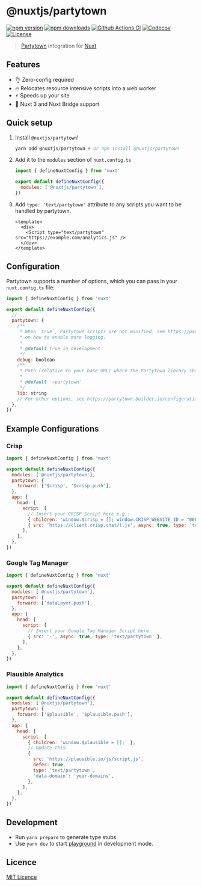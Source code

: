# @nuxtjs/partytown

[![npm version][npm-version-src]][npm-version-href]
[![npm downloads][npm-downloads-src]][npm-downloads-href]
[![Github Actions CI][github-actions-ci-src]][github-actions-ci-href]
[![Codecov][codecov-src]][codecov-href]
[![License][license-src]][license-href]

> [Partytown](https://partytown.builder.io/) integration for [Nuxt](https://v3.nuxtjs.org)

## Features

- 👌 Zero-config required
- 🔥 Relocates resource intensive scripts into a web worker
- ⚡️ Speeds up your site
- 💯 Nuxt 3 and Nuxt Bridge support

## Quick setup

1. Install `@nuxtjs/partytown`!

   ```bash
   yarn add @nuxtjs/partytown # or npm install @nuxtjs/partytown
   ```

2. Add it to the `modules` section of `nuxt.config.ts`

   ```js
   import { defineNuxtConfig } from 'nuxt'

   export default defineNuxtConfig({
     modules: ['@nuxtjs/partytown'],
   })
   ```

3. Add `type: 'text/partytown'` attribute to any scripts you want to be handled by partytown.

   ```vue
   <template>
     <div>
       <Script type="text/partytown" src="https://example.com/analytics.js" />
     </div>
   </template>
   ```

## Configuration

Partytown supports a number of options, which you can pass in your `nuxt.config.ts` file:

```js
import { defineNuxtConfig } from 'nuxt'

export default defineNuxtConfig({
  // ...
  partytown: {
    /**
     * When `true`, Partytown scripts are not minified. See https://partytown.builder.io/configuration
     * on how to enable more logging.
     *
     * @default true in development
     */
    debug: boolean
    /**
     * Path (relative to your base URL) where the Partytown library should be served from.
     *
     * @default '~partytown'
     */
    lib: string
    // For other options, see https://partytown.builder.io/configuration
  },
})
```

## Example Configurations

### Crisp

```js
import { defineNuxtConfig } from 'nuxt'

export default defineNuxtConfig({
  modules: ['@nuxtjs/partytown'],
  partytown: {
    forward: ['$crisp', '$crisp.push'],
  },
  app: {
    head: {
      script: [
        // Insert your CRISP Script here e.g.:
        { children: 'window.$crisp = []; window.CRISP_WEBSITE_ID = "0000"' },
        { src: 'https://client.crisp.chat/l.js', async: true, type: 'text/partytown' },
      ],
    },
  },
})
```

### Google Tag Manager

```js
import { defineNuxtConfig } from 'nuxt'

export default defineNuxtConfig({
  modules: ['@nuxtjs/partytown'],
  partytown: {
    forward: ['dataLayer.push'],
  },
  app: {
    head: {
      script: [
        // Insert your Google Tag Manager Script here
        { src: '-', async: true, type: 'text/partytown' },
      ],
    },
  },
})
```

### Plausible Analytics

```js
import { defineNuxtConfig } from 'nuxt'

export default defineNuxtConfig({
  modules: ['@nuxtjs/partytown'],
  partytown: {
    forward: ['$plausible', '$plausible.push'],
  },
  app: {
    head: {
      script: [
        { children: 'window.$plausible = [];' },
        // Update this
        {
          src: 'https://plausible.io/js/script.js',
          defer: true,
          type: 'text/partytown',
          'data-domain': 'your-domains',
        },
      ],
    },
  },
})
```

## Development

- Run `yarn prepare` to generate type stubs.
- Use `yarn dev` to start [playground](./playground) in development mode.

## Licence

[MIT Licence](./LICENCE)

<!-- Badges -->

[npm-version-src]: https://img.shields.io/npm/v/@nuxtjs/partytown/latest.svg
[npm-version-href]: https://npmjs.com/package/@nuxtjs/partytown
[npm-downloads-src]: https://img.shields.io/npm/dm/@nuxtjs/partytown.svg
[npm-downloads-href]: https://npmjs.com/package/@nuxtjs/partytown
[github-actions-ci-src]: https://github.com/nuxt-community/partytown-module/workflows/ci/badge.svg
[github-actions-ci-href]: https://github.com/nuxt-community/partytown-module/actions?query=workflow%3Aci
[codecov-src]: https://img.shields.io/codecov/c/github/nuxt-community/partytown-module.svg
[codecov-href]: https://codecov.io/gh/nuxt-community/partytown-module
[license-src]: https://img.shields.io/npm/l/@nuxtjs/partytown.svg
[license-href]: https://npmjs.com/package/@nuxtjs/partytown

